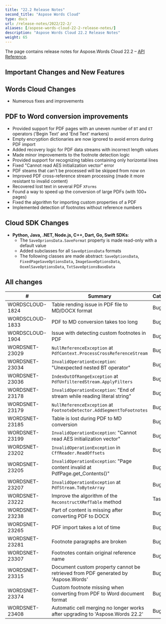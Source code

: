 ```yaml
---
title: "22.2 Release Notes"
second_title: "Aspose Words Cloud"
type: docs
url: /release-notes/2022/22-2/
aliases: [/aspose-words-cloud-22-2-release-notes/]
description: "Aspose Words Cloud 22.2 Release Notes"
weight: 65
---
```


The page contains release notes for Aspose.Words Cloud 22.2 – [API Reference](https://apireference.aspose.cloud/words/).

## Important Changes and New Features

## Words Cloud Changes

- Numerous fixes and improvements

## PDF to Word conversion improvements

- Provided support for PDF pages with an uneven number of `BT` and `ET` operators ('Begin Text' and 'End Text' markers)
- Empty encryption dictionaries are now ignored to avoid errors during PDF import
- Added recovery logic for PDF data streams with incorrect length values
- Made minor improvements to the footnote detection logic
- Provided support for recognizing tables containing only horizontal lines
- Fixed "Cannot read AES initialization vector" error
- PDF steams that can't be processed will be skipped from now on
- Improved PDF cross-reference stream processing (made it more resistant to invalid content)
- Recovered lost text in several PDF `XForms`
- Found a way to speed up the conversion of large PDFs (with 100+ pages)
- Fixed the algorithm for importing custom properties of a PDF
- Implemented detection of footnotes without reference numbers

## Cloud SDK Changes

- **Python, Java, .NET, Node.js, С++, Dart, Go, Swift SDKs**:
  - The `SaveOprionsData.SaveFormat` property is made read-only with a default value
  - Added subclasses for all `SaveOptionsData` formats
  - The following classes are made abstract: `SaveOptionsData`, `FixedPageSaveOptionsData`, `ImageSaveOptionsData`, `OoxmlSaveOptionsData`, `TxtSaveOptionsBaseData`


## All changes

| #                | Summary                                                                                       | Category    |
|------------------|-----------------------------------------------------------------------------------------------|-------------|
| WORDSCLOUD-1824  | Table rending issue in PDF file to MD/DOCX format                                             | Bug         |
| WORDSCLOUD-1833  | PDF to MD conversion takes too long                                                           | Bug         |
| WORDSCLOUD-1904  | Issue with detecting custom footnotes in PDF                                                  | Bug         |
| WORDSNET-23029   | `NullReferenceException` at `PdfContext.ProcessCrossReferenceStream`                          | Bug         |
| WORDSNET-23034   | `InvalidOperationException`: "Unexpected nested BT operator"                                  | Bug         |
| WORDSNET-23036   | `IndexOutOfRangeException` at `PdfUnfilteredStream.ApplyFilters`                              | Bug         |
| WORDSNET-23178   | `InvalidOperationException`: "End of stream while reading literal string"                     | Bug         |
| WORDSNET-23179   | `NullReferenceException` at `FootnoteDetector.AddSegmentToFootnotes`                          | Bug         |
| WORDSNET-23185   | Table is lost during PDF to MD conversion                                                     | Bug         |
| WORDSNET-23199   | `InvalidOperationException`: "Cannot read AES initialization vector"                          | Bug         |
| WORDSNET-23202   | `InvalidOperationException` in `CffReader.ReadOffsets`                                        | Bug         |
| WORDSNET-23205   | `InvalidOperationException`: "Page content invalid at PdfPage.get_Contents()"                 | Bug         |
| WORDSNET-23207   | `InvalidOperationException` at `PdfStream.ToByteArray`                                        | Bug         |
| WORDSNET-23222   | Improve the algorithm of the `ReconstructXRefTable` method                                    | Task        |
| WORDSNET-23238   | Part of content is missing after converting PDF to DOCX                                       | Bug         |
| WORDSNET-23265   | PDF import takes a lot of time                                                                | Bug         |
| WORDSNET-23281   | Footnote paragraphs are broken                                                                | Bug         |
| WORDSNET-23307   | Footnotes contain original reference name                                                     | Bug         |
| WORDSNET-23315   | Document custom property cannot be retrieved from PDF generated by 'Aspose.Words'             | Bug         |
| WORDSNET-23374   | Custom footnote missing when converting from PDF to Word document format                      | Bug         |
| WORDSNET-23408   | Automatic cell merging no longer works after upgrading to 'Aspose.Words 22.2'                 | Bug         |
